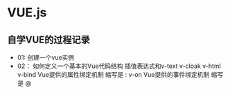 # VUE.js

## 自学VUE的过程记录

- 01:  创建一个vue实例
- 02： 如何定义一个基本的Vue代码结构
       插值表达式和v-text
       v-cloak 
       v-html
       v-bind Vue提供的属性绑定机制 缩写是 :
       v-on   Vue提供的事件绑定机制 缩写是 @ 
